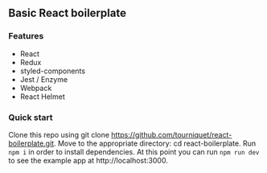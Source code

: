 ## Basic React boilerplate

### Features
* React
* Redux
* styled-components
* Jest / Enzyme
* Webpack
* React Helmet

### Quick start
Clone this repo using git clone https://github.com/tourniquet/react-boilerplate.git.
Move to the appropriate directory: cd react-boilerplate.
Run ```npm i``` in order to install dependencies.
At this point you can run ```npm run dev``` to see the example app at http://localhost:3000.
